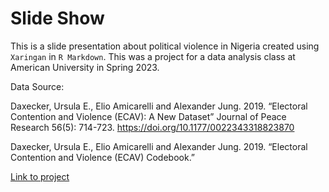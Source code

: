 # Slide Show

This is a slide presentation about political violence in Nigeria created using `Xaringan` in `R Markdown`. This was a project for a data analysis class at American University in Spring 2023.

Data Source:

Daxecker, Ursula E., Elio Amicarelli and Alexander Jung. 2019. “Electoral Contention and Violence (ECAV): A New Dataset” Journal of Peace Research 56(5): 714-723. https://doi.org/10.1177/0022343318823870

Daxecker, Ursula E., Elio Amicarelli and Alexander Jung. 2019. “Electoral Contention and Violence (ECAV) Codebook.”

[Link to project](https://alyssaglomb.github.io/Slide-Show/)
